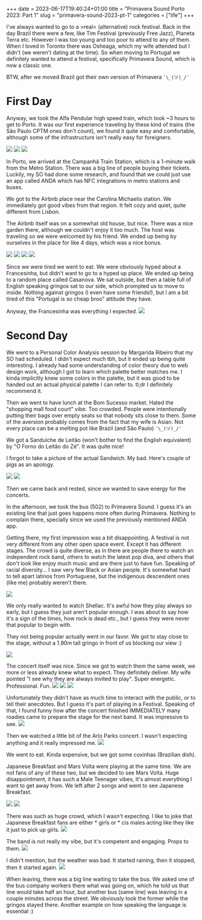 +++ 
date = 2023-06-17T19:40:24+01:00
title = "Primavera Sound Porto 2023: Part 1"
slug = "primavera-sound-2023-pt-1"
categories = ["life"]
+++

I've always wanted to go to a >real< (alternative) rock festival. Back in the day Brazil there
were a few, like Tim Festival (previously Free Jazz), Planeta Terra etc. However
I was too young and too poor to attend to any of them. When I loved in Toronto there was Osheaga,
which my wife attended but I didn't (we weren't dating at the time). So when moving to
Portugal we definitely wanted to attend a festival, specifically Primavera Sound,
which is now a classic one.

BTW, after we moved Brazil got their own version of Primavera `¯\_(ツ)_/¯`

# First Day

Anyway, we took the Alfa Pendular high speed train, which took ~3 hours to get to Porto.
It was our first experience traveling by these kind of trains (the
São Paulo CPTM ones don't count), we found it quite easy and comfortable, although
some of the infrastructure isn't really easy for foreigners.

![](./20230607_133956.jpg)
![](./20230607_154055.jpg)
![](./20230607_165706.jpg)

In Porto, we arrived at the Campanhã Train Station, which is a 1-minute walk from the
Metro Station. There was a big line of people buying their tickets. Luckily,
my SO had done some research, and found that we could just use an app called ANDA
which has NFC integrations in metro stations and buses.

We got to the Airbnb place near the Carolina Michaelis station. We immediately
got good vibes from that region. It felt cozy and quiet, quite different from Lisbon.

The Airbnb itself was on a somewhat old house, but nice. There was a nice garden there,
although we couldn't enjoy it too much.
The host was traveling so we were welcomed by his friend. We ended up being by ourselves in the place for like
4 days, which was a nice bonus.

![](./20230608_173446.jpg)
![](./20230607_174252.jpg)
![](./20230607_174248.jpg)
![](./20230607_181135.jpg)

Since we were tired we went to eat. We were obviously hyped about a Francesinha,
but didn't want to go to a hyped up place. We ended up being to a random place
called Casanova. We sat outside, but then a table full of English speaking gringos
sat to our side, which prompted us to move to inside. Nothing against gringos
(I even have some friends!), but I am a bit tired of this "Portugal is so cheap broo"
attitude they have.

Anyway, the Francesinha was everything I expected.
![](./20230607_193211.jpg)

# Second Day

We went to a Personal Color Analysis session by Margarida Ribeiro that my SO had scheduled. I didn't expect much tbh,
but it ended up being quite interesting. I already had some understanding of color theory
due to web design work, although I got to learn which palette better matches me.
I kinda implicitly knew some colors in the palette, but it was good to be handed out an actual physical
palette I can refer to. tl;dr I definitely recommend it.

Then we went to have lunch at the Bom Sucesso market. Hated the "shopping mall food court" vibe.
Too crowded. People were intentionally putting their bags over empty seats so that nobody
sits close to them. Some of the aversion probably comes from the fact that my wife is Asian.
Not every place can be a melting pot like Brazil (and São Paulo) `¯\_(ツ)_/¯`

We got a Sanduiche de Leitão (won't bother to find the English equivalent)
by "O Forno do Leitão do Zé". It was quite nice!

I forgot to take a picture of the actual Sandwich. My bad. Here's couple of pigs as an apology.

![](./20230608_142223.jpg)
![](./20230608_142344.jpg)

Then we came back and rested, since we wanted to save energy for the concerts.

In the afternoon, we took the bus (502) to Primavera Sound. I guess it's an existing
line that just goes happens more often during Primavera. Nothing to complain there,
specially since we used the previously mentioned ANDA app.

Getting there, my first impression was a bit disappointing. A festival is not
very different from any other open space event. Except it has different stages.
The crowd is quite diverse, as in there are people there to watch an independent
rock band, others to watch the latest pop diva, and others that don't look like
enjoy much music and are there just to have fun. Speaking of racial diversity...
I saw very few Black or Asian people. It's somewhat hard to tell apart latinos
from Portuguese, but the indigenous descendent ones (like me) probably weren't there.

![](./20230608_182842.jpg)

We only really wanted to watch Shellac. It's awful how they play always
so early, but I guess they just aren't popular enough. I was about to say how it's
a sign of the times, how rock is dead etc., but I guess they were never that popular
to begin with.

They not being popular actually went in our favor. We got to stay close to the stage,
without a 1.90m tall gringo in front of us blocking our view :)

![](./20230608_183655.jpg)

The concert itself was nice. Since we got to watch them the same week, we more
or less already knew what to expect. They definitely deliver. My wife pointed
"I see why they are always invited to play". Super energetic. Professional. Fun.
![](./20230608_190323.jpg)
![](./20230608_191210.jpg)
![](./20230608_191459.jpg)

Unfortunately they didn't have as much time to interact with the public, or to
tell their anecdotes. But I guess it's part of playing in a Festival. Speaking of that,
I found funny how after the concert finished IMMEDIATELY many roadies came to prepare
the stage for the next band. It was impressive to see.
![](./20230608_193016.jpg)

Then we watched a little bit of the Arlo Parks concert. I wasn't expecting anything
and it really impressed me.
![](./20230608_195628.jpg)

We went to eat. Kinda expensive, but we got some coxinhas (Brazilian dish).

Japanese Breakfast and Mars Volta were playing at the same time. We are not fans
of any of these two, but we decided to see Mars Volta. Huge disappointment, it has such a Male Teenager
vibes, it's almost everything I want to get away from. We left after 2 songs and went to see Japanese Breakfast.

![](./20230608_221204.jpg)
![](./20230608_220807.jpg)


There was such as huge crowd, which I wasn't expecting. I like to joke that Japanese Breakfast fans
are either * girls or * cis males acting like they like it just to pick up girls.
![](./20230608_222020.jpg)

The band is not really my vibe, but it's competent and engaging. Props to them.
![](./20230608_222331.jpg)

I didn't mention, but the weather was bad. It started raining, then it stopped, then it started again.
![](./20230608_213256.jpg)

When leaving, there was a big line waiting to take the bus. We asked one of the
bus company workers there what was going on, which he told us that line would take half an hour,
but another bus (same line) was leaving in a couple minutes across the street. We obviously took the former
while the gringos stayed there. Another example on how speaking the language is essential :)
